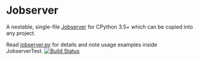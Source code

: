 Jobserver
=========

A nestable, single-file
[Jobserver](https://www.gnu.org/software/make/manual/html_node/POSIX-Jobserver.html)
for CPython 3.5+ which can be copied into any project.

Read [jobserver.py](jobserver.py) for details and note usage examples inside
JobserverTest.  [![Build
Status](https://circleci.com/gh/RhysU/jobserver.svg?style=shield)](https://app.circleci.com/pipelines/github/RhysU/jobserver)